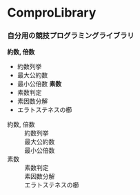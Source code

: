 # ComproLibrary
### 自分用の競技プログラミングライブラリ
**約数, 倍数**
* 約数列挙
* 最大公約数
* 最小公倍数
**素数**
* 素数判定
* 素因数分解
* エラトステネスの櫛
<dl>
  <dt>約数, 倍数</dt>
  <dd>約数列挙</dd>
  <dd>最大公約数</dd>
  <dd>最小公倍数</dd>
  <dt>素数</dt>
  <dd>素数判定</dd>
  <dd>素因数分解</dd>
  <dd>エラトステネスの櫛</dd>
</dl>
